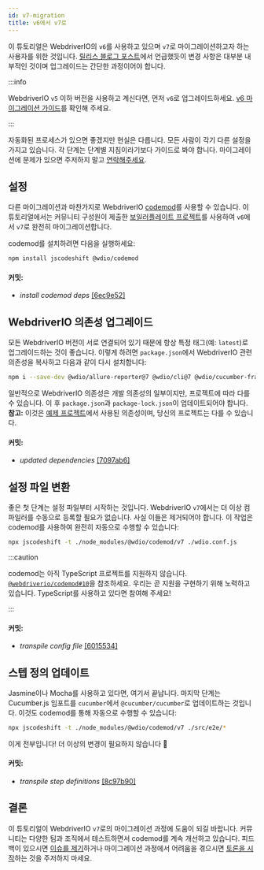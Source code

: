 ```yaml
---
id: v7-migration
title: v6에서 v7로
---
```


이 튜토리얼은 WebdriverIO의 `v6`를 사용하고 있으며 `v7`로 마이그레이션하고자 하는 사용자를 위한 것입니다. [릴리스 블로그 포스트](https://webdriver.io/blog/2021/02/09/webdriverio-v7-released)에서 언급했듯이 변경 사항은 대부분 내부적인 것이며 업그레이드는 간단한 과정이어야 합니다.

:::info

WebdriverIO `v5` 이하 버전을 사용하고 계신다면, 먼저 `v6`로 업그레이드하세요. [v6 마이그레이션 가이드](v6-migration)를 확인해 주세요.

:::

자동화된 프로세스가 있으면 좋겠지만 현실은 다릅니다. 모든 사람이 각기 다른 설정을 가지고 있습니다. 각 단계는 단계별 지침이라기보다 가이드로 봐야 합니다. 마이그레이션에 문제가 있으면 주저하지 말고 [연락해주세요](https://github.com/webdriverio/codemod/discussions/new).

## 설정

다른 마이그레이션과 마찬가지로 WebdriverIO [codemod](https://github.com/webdriverio/codemod)를 사용할 수 있습니다. 이 튜토리얼에서는 커뮤니티 구성원이 제출한 [보일러플레이트 프로젝트](https://github.com/WarleyGabriel/demo-webdriverio-cucumber)를 사용하여 `v6`에서 `v7`로 완전히 마이그레이션합니다.

codemod를 설치하려면 다음을 실행하세요:

```sh
npm install jscodeshift @wdio/codemod
```

#### 커밋:

- _install codemod deps_ [[6ec9e52]](https://github.com/WarleyGabriel/demo-webdriverio-cucumber/pull/11/commits/6ec9e52038f7e8cb1221753b67040b0f23a8f61a)

## WebdriverIO 의존성 업그레이드

모든 WebdriverIO 버전이 서로 연결되어 있기 때문에 항상 특정 태그(예: `latest`)로 업그레이드하는 것이 좋습니다. 이렇게 하려면 `package.json`에서 WebdriverIO 관련 의존성을 복사하고 다음과 같이 다시 설치합니다:

```sh
npm i --save-dev @wdio/allure-reporter@7 @wdio/cli@7 @wdio/cucumber-framework@7 @wdio/local-runner@7 @wdio/spec-reporter@7 @wdio/sync@7 wdio-chromedriver-service@7 wdio-timeline-reporter@7 webdriverio@7
```

일반적으로 WebdriverIO 의존성은 개발 의존성의 일부이지만, 프로젝트에 따라 다를 수 있습니다. 이 후 `package.json`과 `package-lock.json`이 업데이트되어야 합니다. __참고:__ 이것은 [예제 프로젝트](https://github.com/WarleyGabriel/demo-webdriverio-cucumber)에서 사용된 의존성이며, 당신의 프로젝트는 다를 수 있습니다.

#### 커밋:

- _updated dependencies_ [[7097ab6]](https://github.com/WarleyGabriel/demo-webdriverio-cucumber/pull/11/commits/7097ab6297ef9f37ead0a9c2ce9fce8d0765458d)

## 설정 파일 변환

좋은 첫 단계는 설정 파일부터 시작하는 것입니다. WebdriverIO `v7`에서는 더 이상 컴파일러를 수동으로 등록할 필요가 없습니다. 사실 이들은 제거되어야 합니다. 이 작업은 codemod를 사용하여 완전히 자동으로 수행할 수 있습니다:

```sh
npx jscodeshift -t ./node_modules/@wdio/codemod/v7 ./wdio.conf.js
```

:::caution

codemod는 아직 TypeScript 프로젝트를 지원하지 않습니다. [`@webdriverio/codemod#10`](https://github.com/webdriverio/codemod/issues/10)을 참조하세요. 우리는 곧 지원을 구현하기 위해 노력하고 있습니다. TypeScript를 사용하고 있다면 참여해 주세요!

:::

#### 커밋:

- _transpile config file_ [[6015534]](https://github.com/WarleyGabriel/demo-webdriverio-cucumber/pull/11/commits/60155346a386380d8a77ae6d1107483043a43994)

## 스텝 정의 업데이트

Jasmine이나 Mocha를 사용하고 있다면, 여기서 끝납니다. 마지막 단계는 Cucumber.js 임포트를 `cucumber`에서 `@cucumber/cucumber`로 업데이트하는 것입니다. 이것도 codemod를 통해 자동으로 수행할 수 있습니다:

```sh
npx jscodeshift -t ./node_modules/@wdio/codemod/v7 ./src/e2e/*
```

이게 전부입니다! 더 이상의 변경이 필요하지 않습니다 🎉

#### 커밋:

- _transpile step definitions_ [[8c97b90]](https://github.com/WarleyGabriel/demo-webdriverio-cucumber/pull/11/commits/8c97b90a8b9197c62dffe4e2954f7dad814753cc)

## 결론

이 튜토리얼이 WebdriverIO `v7`로의 마이그레이션 과정에 도움이 되길 바랍니다. 커뮤니티는 다양한 팀과 조직에서 테스트하면서 codemod를 계속 개선하고 있습니다. 피드백이 있으시면 [이슈를 제기](https://github.com/webdriverio/codemod/issues/new)하거나 마이그레이션 과정에서 어려움을 겪으시면 [토론을 시작](https://github.com/webdriverio/codemod/discussions/new)하는 것을 주저하지 마세요.